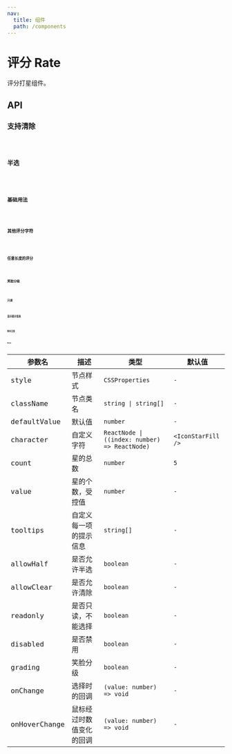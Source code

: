 ```yaml
---
nav:
  title: 组件
  path: /components
---
```


# 评分 Rate

评分打星组件。

## API

### 支持清除

<code src="./__demo__/allow-clear.demo.tsx" />

### 半选

<code src="./__demo__/allowHalf.demo.tsx" />

### 基础用法

<code src="./__demo__/basic.demo.tsx" />

### 其他评分字符

<code src="./__demo__/character.demo.tsx" />

### 任意长度的评分

<code src="./__demo__/count.demo.tsx" />

### 笑脸分级

<code src="./__demo__/grading.demo.tsx" />

### 只读

<code src="./__demo__/readonly.demo.tsx" />

### 显示提示信息

<code src="./__demo__/tooltips.demo.tsx" />

### 附有文案

<code src="./__demo__/with-description.demo.tsx" />

### Rate

|参数名|描述|类型|默认值|
|---|---|---|---|
|style|节点样式|`CSSProperties`|`-`|
|className|节点类名|`string \| string[]`|`-`|
|defaultValue|默认值|`number`|`-`|
|character|自定义字符|`ReactNode \| ((index: number) => ReactNode)`|`<IconStarFill />`|
|count|星的总数|`number`|`5`|
|value|星的个数，受控值|`number`|`-`|
|tooltips|自定义每一项的提示信息|`string[]`|`-`|
|allowHalf|是否允许半选|`boolean`|`-`|
|allowClear|是否允许清除|`boolean`|`-`|
|readonly|是否只读，不能选择|`boolean`|`-`|
|disabled|是否禁用|`boolean`|`-`|
|grading|笑脸分级|`boolean`|`-`|
|onChange|选择时的回调|`(value: number) => void`|`-`|
|onHoverChange|鼠标经过时数值变化的回调|`(value: number) => void`|`-`|
